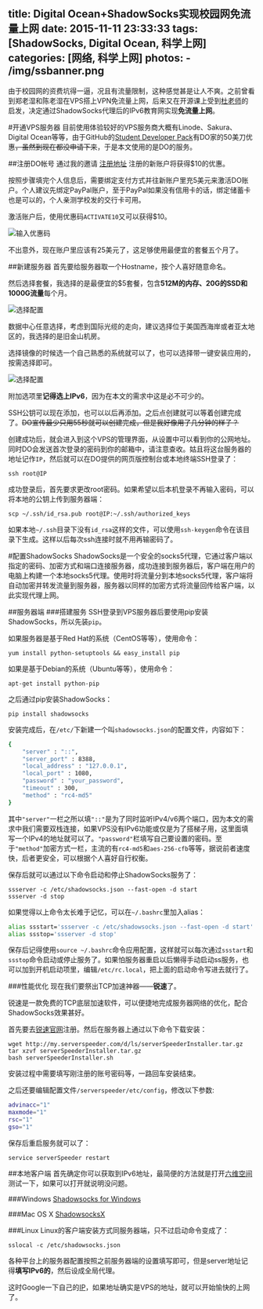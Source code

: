 title: Digital Ocean+ShadowSocks实现校园网免流量上网
date: 2015-11-11 23:33:33
tags: [ShadowSocks, Digital Ocean, 科学上网]
categories: [网络, 科学上网]
photos:
	- /img/ssbanner.png
---
由于校园网的资费坑得一逼，况且有流量限制，这种感觉甚是让人不爽。之前曾看到郑老湿和陈老湿在VPS搭上VPN免流量上网，后来又在开源课上受到[杜老师](http://www.pufengdu.org/)的启发，决定通过ShadowSocks代理后的IPv6教育网实现**免流量上网**。

#开通VPS服务器
目前使用体验较好的VPS服务商大概有Linode、Sakura、Digital Ocean等等，由于GitHub的[Student Developer Pack](https://education.github.com/pack)有DO家的50美刀优惠~~，虽然到现在都没申请下来~~，于是本文使用的是DO的服务。

##注册DO帐号
通过我的邀请 [注册地址](https://www.digitalocean.com/?refcode=bbb0bdba1c4e) 注册的新账户将获得$10的优惠。

按照步骤填完个人信息后，需要绑定支付方式并往新账户里充5美元来激活DO账户。个人建议先绑定PayPal账户，至于PayPal如果没有信用卡的话，绑定储蓄卡也是可以的，个人亲测学校发的交行卡可用。

激活账户后，使用优惠码`ACTIVATE10`又可以获得$10。

![输入优惠码](/img/sspromo.png)

不出意外，现在账户里应该有25美元了，这足够使用最便宜的套餐五个月了。

##新建服务器
首先要给服务器取一个Hostname，按个人喜好随意命名。

然后选择套餐，我选择的是最便宜的$5套餐，包含**512M的内存、20G的SSD和1000G流量**每个月。

![选择配置](/img/ssch1.png)

数据中心任意选择，考虑到国际光缆的走向，建议选择位于美国西海岸或者亚太地区的，我选择的是旧金山机房。

选择镜像的时候选一个自己熟悉的系统就可以了，也可以选择带一键安装应用的，按需选择即可。

![选择配置](/img/ssch2.png)

附加选项里**记得选上IPv6**，因为在本文的需求中这是必不可少的。

SSH公钥可以现在添加，也可以以后再添加。之后点创建就可以等着创建完成了。~~DO宣传最少只用55秒就可以创建完成，但是我好像用了几分钟的样子？~~

创建成功后，就会进入到这个VPS的管理界面，从设置中可以看到你的公网地址。同时DO会发送首次登录的密码到你的邮箱中，请注意查收。姑且将这台服务器的地址记作`IP`，然后就可以在DO提供的网页版控制台或本地终端SSH登录了：

	ssh root@IP

成功登录后，首先要求更改root密码。如果希望以后本机登录不再输入密码，可以将本地的公钥上传到服务器端：

	scp ~/.ssh/id_rsa.pub root@IP:~/.ssh/authorized_keys

如果本地`~/.ssh`目录下没有`id_rsa`这样的文件，可以使用`ssh-keygen`命令在该目录下生成。这样以后每次ssh连接时就不用再输密码了。

#配置ShadowSocks
ShadowSocks是一个安全的socks5代理，它通过客户端以指定的密码、加密方式和端口连接服务器，成功连接到服务器后，客户端在用户的电脑上构建一个本地socks5代理。使用时将流量分到本地socks5代理，客户端将自动加密并转发流量到服务器，服务器以同样的加密方式将流量回传给客户端，以此实现代理上网。

##服务器端
###搭建服务
SSH登录到VPS服务器后要使用pip安装ShadowSocks，所以先装`pip`。

如果服务器是基于Red Hat的系统（CentOS等等），使用命令：

	yum install python-setuptools && easy_install pip
	
如果是基于Debian的系统（Ubuntu等等），使用命令：

	apt-get install python-pip

之后通过pip安装ShadowSocks：
	
	pip install shadowsocks

安装完成后，在`/etc/`下新建一个叫`shadowsocks.json`的配置文件，内容如下：

```bash
{
	"server" : "::",
	"server_port" : 8388,
	"local_address" : "127.0.0.1",
	"local_port" : 1080,
	"password" : "your_password",
	"timeout" : 300,
	"method" : "rc4-md5"
}
```
其中`"server"`一栏之所以填`"::"`是为了同时监听IPv4/v6两个端口，因为本文的需求中我们需要双栈连接，如果VPS没有IPv6功能或仅是为了搭梯子用，这里面填写一个IPv4的地址就可以了。`"password"`栏填写自己要设置的密码。至于`"method"`加密方式一栏，主流的有`rc4-md5`和`aes-256-cfb`等等，据说前者速度快，后者更安全，可以根据个人喜好自行权衡。

保存后就可以通过以下命令启动和停止ShadowSocks服务了：

	ssserver -c /etc/shadowsocks.json --fast-open -d start
	ssserver -d stop
	
如果觉得以上命令太长难于记忆，可以在`~/.bashrc`里加入alias：

```bash
alias ssstart='ssserver -c /etc/shadowsocks.json --fast-open -d start'
alias ssstop='ssserver -d stop'
```

保存后记得使用`source ~/.bashrc`命令应用配置，这样就可以每次通过`ssstart`和`ssstop`命令启动或停止服务了。如果怕服务器重启以后懒得手动启动ss服务，也可以加到开机启动项里，编辑`/etc/rc.local`，把上面的启动命令写进去就行了。

###性能优化
现在我们要祭出TCP加速神器——**锐速**了。

锐速是一款免费的TCP底层加速软件，可以便捷地完成服务器网络的优化，配合ShadowSocks效果甚好。

首先要去[锐速官网](http://www.serverspeeder.com/)注册。然后在服务器上通过以下命令下载安装：

	wget http://my.serverspeeder.com/d/ls/serverSpeederInstaller.tar.gz
	tar xzvf serverSpeederInstaller.tar.gz
	bash serverSpeederInstaller.sh
	
安装过程中需要填写刚注册的账号密码等，一路回车安装结束。

之后还要编辑配置文件`/serverspeeder/etc/config`，修改以下参数:

```bash
advinacc="1"
maxmode="1"
rsc="1"
gso="1"
```

保存后重启服务就可以了：

	service serverSpeeder restart

##本地客户端
首先确定你可以获取到IPv6地址，最简便的方法就是打开[六维空间](http://bt.neu.edu.cn/)测试一下，如果可以打开就说明没问题。

###Windows
[Shadowsocks for Windows](https://github.com/shadowsocks/shadowsocks-windows/releases)

###Mac OS X
[ShadowsocksX](https://github.com/shadowsocks/shadowsocks-iOS/releases)

###Linux
Linux的客户端安装方式同服务器端，只不过启动命令变成了：

	sslocal -c /etc/shadowsocks.json

各种平台上的服务器配置按照之前服务器端的设置填写即可，但是server地址记得**填写IPv6的**，然后设成全局代理。

这时Google一下自己的[IP](https://www.google.com/#newwindow=1&safe=active&q=ip)，如果地址确实是VPS的地址，就可以开始愉快的上网了。
